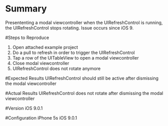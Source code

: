 # Summary
Presententing a modal viewcontroller when the UIRefreshControl is running, the UIRefreshControl stops rotating.
Issue occurs since iOS 9.

#Steps to Reproduce
1. Open attached example project
2. Do a pull to refresh in order to trigger the UIRefreshControl
3. Tap a row of the UITableView to open a modal viewcontroller
4. Close modal viewcontroller
5. UIRefreshControl does not rotate anymore

#Expected Results
UIRefreshControl should still be active after dismissing the modal viewcontroller

#Actual Results
UIRefreshControl does not rotate after dismissing the modal viewcontroller

#Version
iOS 9.0.1

#Configuration
iPhone 5s iOS 9.0.1
